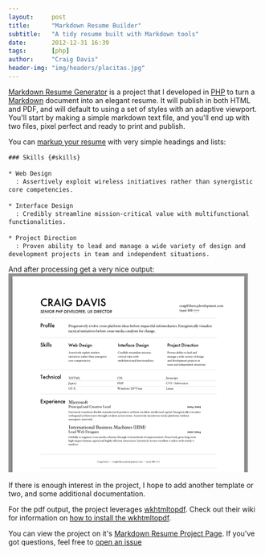 ```yaml
---
layout:     post
title:      "Markdown Resume Builder"
subtitle:   "A tidy resume built with Markdown tools"
date:       2012-12-31 16:39
tags:       [php]
author:     "Craig Davis"
header-img: "img/headers/placitas.jpg"
---
```


[Markdown Resume Generator][project] is a project that I developed in [PHP][php]
to turn a [Markdown][md] document into an elegant resume. It will publish in both
HTML and PDF, and will default to using a set of styles with an adaptive
viewport. You'll start by making a simple markdown text file, and you'll
end up with two files, pixel perfect and ready to print and publish.

You can [markup your resume][sample_md] with very simple headings and lists:


    ### Skills {#skills}

    * Web Design
      : Assertively exploit wireless initiatives rather than synergistic core competencies.

    * Interface Design
      : Credibly streamline mission-critical value with multifunctional functionalities.

    * Project Direction
      : Proven ability to lead and manage a wide variety of design and development projects in team and independent situations.


And after processing get a very nice output:
![Sample Resume Output](/img/posts/resume-sample.png)

If there is enough interest in the project, I hope to add another template or
two, and some additional documentation.

For the pdf output, the project leverages
[wkhtmltopdf][wkhtmltopdf]. Check out their wiki for information on
[how to install the wkhtmltopdf][pdf_installer].

You can view the project on it's
[Markdown Resume Project Page][project]. If you've got questions, feel free to
[open an issue][issues]

[project]: http://there4development.com/markdown-resume
[issues]: http://there4development.com/markdown-resume/issues
[md]: http://daringfireball.net/projects/markdown
[php]: http://www.php.net
[sample_md]: https://raw.github.com/there4/markdown-resume/master/examples/source/sample.md
[wkhtmltopdf]: https://code.google.com/p/wkhtmltopdf
[pdf_installer]: https://github.com/pdfkit/pdfkit/wiki/Installing-WKHTMLTOPDF
[brew]: http://mxcl.github.com/homebrew


